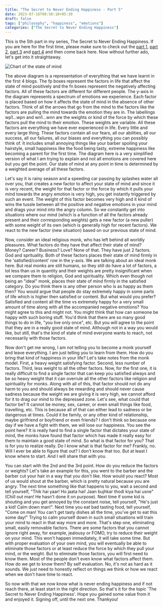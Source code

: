 ```yaml
---
title: "The Secret to Never Ending Happiness - Part 5"
date: 2023-07-16T08:58:10+05:30
draft: false
tags: ["philosophy", "happiness", "emotions"]
categories: ["The Secret to Never Ending Happiness"]
---
```


This is the 5th part in my series, The Secret to Never Ending Happiness. If you are here for the first time, please make sure to check out the [part 1](/posts/the-secret-to-never-ending-happiness-1), [part 2](/posts/the-secret-to-never-ending-happiness-2), [part 3](/posts/the-secret-to-never-ending-happiness-3) and [part 4](/posts/the-secret-to-never-ending-happiness-4) and then come back here. Now without further ado, let's get into it straightaway.  

![Chart of the state of mind](/images/state-of-mind-factors-chart.png)  
  
The above diagram is a representation of everything that we have learnt in the first 4 blogs. The fp boxes represent the factors in life that affect the state of mind positively and the fn boxes represent the negatively affecting factors. All of these factors are different for different people. The y-axis in the diagram represents a spectrum of emotions we experience. Each factor is placed based on how it affects the state of mind in the absence of other factors. Think of all the arrows that go from the mind to the factors like the factors are pulling the mind towards the emotion they are in. The labellings wp1...wpn and wn1...wnn are the weights or kind of the force by which these factors pull the mind to their emotion. These weights are variable. All these factors are everything we have ever experienced in life. Every little and every large thing. These factors contain all our fears, all our abilities, all our success, all our failures, all our biases and everything you can possibly think of. It includes small annoying things like your barber spoiling your hairstyle, small happiness like the food being tasty, extreme happiness like becoming a parent for the first time. The diagram here is a very simplified version of what I am trying to explain and not all emotions are covered here but you get the point. Our state of mind at any point in time is determined by a weighted average of all these factors.  
  
Let's say it is rainy season and a speeding car passing by splashes water all over you, that creates a new factor to affect your state of mind and since it is very recent, the weight for that factor or the force by which it pulls your mind towards the angry emotion is very high, you get instantly triggered by such an event. The weight of this factor becomes very high and it kind of wins the tussle between all the positive and negative emotions in your mind and drags your mind into the angry column. So we constantly get into situations where our mind (which is a function of all the factors already present and their corresponding weights) gets a new factor (a new puller) with some weight of its own (which is generally high for recent factors). We react to the new factor (new situation) based on our previous state of mind.  
  
Now, consider an ideal religious monk, who has left behind all worldly pleasures. What factors do they have that affect their state of mind? Money? Career? Business? Love? None of that. They have just 2 factors. God and sprituality. Both of these factors places their state of mind firmly in the 'satisfied/content' row in the y-axis. We are talking about an ideal monk here. But real monks are still humans, so they still do have a lot of factors, a lot less than us in quantity and their weights are pretty insignificant when we compare them to religion, God and spirituality. Which even though not being an "ideal" monk, places their state of mind firmly in the satisfied category. Do you think there is any other person who is as happy as them then? You would argue that people do stay extremely happy in some parts of life which is higher then satisfied or content. But what would you prefer? Satisfied and content all the time vs extremely happy for a very small amount of time along with all the accompanied negative emotions? You might agree to this and might not. You might think that how can someone be happy with such boring stuff. You'd think that there are so many good things to do in life, "you live only once", etc. But you will agree to the point that they are in a really good state of mind. Although not in a way you would like, but still, that's the kind of state of mind everyone wants to reach, not necessarily with those factors.  
  
Now don't get me wrong, I am not telling you to become a monk yourself and leave everything. I am just telling you to learn from them. How do you bring that kind of happiness in your life? Let's take notes from the monk model. First, a heavy weight satisfying factor. Second, less number of factors. Third, less weight to all the other factors. Now, for the first one, it is really difficult to find a single factor that can keep you satisfied always and be so heavy weight that it can overrule all the other factors like religion and spirituality for monks. Along with all of this, that factor should not do any harm to you and should always be rewarding and should never cause sadness because the weight we are giving it is very high, we cannot afford for it to drag our mind to the depressed zone. Let's see, what could that factor be? It cannot be money, sex, career, or even small things like food, travelling, etc. This is because all of that can either lead to sadness or be dangerous at times. Could it be family, or any other kind of relationship, maybe girlfriend or boyfriend or even friends? I don't think so because one day if we have a fight with them, we will lose our happiness. You see the point here? It is really hard to find a single factor that dictates your state of mind, the monks have found that factor which has made it really easy for them to maintain a good state of mind. So what is that factor for you? That is for you to realize really. Do I know what is that factor for me? Frankly, no. Will I ever be able to figure that out? I don't know that too. But at least I know where to start. And I will share that with you.  
  
You can start with the 2nd and the 3rd point. How do you reduce the factors or weights? Let's take an example for this, you went to the barber and the barber cut your hair in a way that you don't like. How would you react? Most of us would shout at the barber, which is pretty natural because you are angry. The next time something like that happens to you, wait a second and tell yourself, "Thik hai yaar! Ho jaata hai! Jaan bujhkar thodi kiya hai usne" (Chill out man! He hasn't done it on purpose). Next time if some kid is shouting and you get annoyed by the constant noise, tell yourself, "He's just a kid! Calm down man!". Next time you eat bad tasting food, tell yourself, "Come on man! You can't get tasty dishes all the time, you've get to eat this some day!" Trying to calm yourself down in such small situations will train your mind to react in that way more and more. That's step one, eliminating small, easily removable factors. There are some factors that you cannot ignore right away, for example, jealousy or FOMO, try to reduce their weight on your mind. This won't happen immediately, it will take some time. But with proper evaluation of your own mind, you will eventually be able to eliminate those factors or at least reduce the force by which they pull your mind, or the weight. But to eliminate those factors, you will first need to know them. Most of the people don't even know what factors affect them. How do we get to know them? By self evaluation. No, it's not as hard as it sounds. We just need to honestly reflect on things we think or how we react when we don't have time to react.  
  
So now with that we now know what is never ending happiness and if not reach there, at least start in the right direction. So that's it for the topic 'The Secret to Never Ending Happiness'. Hope you gained some value from it and enjoyed it. Signing off, until the next one. Thankyou!
